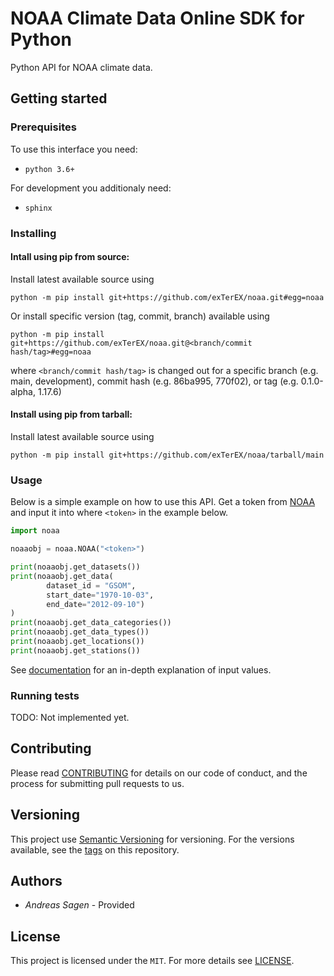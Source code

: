 # NOAA Climate Data Online SDK for Python

Python API for NOAA climate data.

## Getting started

### Prerequisites

To use this interface you need:

- `python 3.6+`

For development you additionaly need:

- `sphinx`

### Installing

#### Intall using pip from source:

Install latest available source using

```
python -m pip install git+https://github.com/exTerEX/noaa.git#egg=noaa
```

Or install specific version (tag, commit, branch) available using

```
python -m pip install git+https://github.com/exTerEX/noaa.git@<branch/commit hash/tag>#egg=noaa
```

where `<branch/commit hash/tag>` is changed out for a specific branch (e.g. main, development), commit hash (e.g. 86ba995, 770f02), or tag (e.g. 0.1.0-alpha, 1.17.6)

#### Install using pip from tarball:

Install latest available source using

```
python -m pip install git+https://github.com/exTerEX/noaa/tarball/main
```

### Usage

Below is a simple example on how to use this API. Get a token from [NOAA](https://www.ncdc.noaa.gov/cdo-web/token) and input it into where `<token>` in the example below.

```python
import noaa

noaaobj = noaa.NOAA("<token>")

print(noaaobj.get_datasets())
print(noaaobj.get_data(
        dataset_id = "GSOM",
        start_date="1970-10-03",
        end_date="2012-09-10")
)
print(noaaobj.get_data_categories())
print(noaaobj.get_data_types())
print(noaaobj.get_locations())
print(noaaobj.get_stations())
```

See [documentation](https://www.ncdc.noaa.gov/cdo-web/webservices/v2) for an in-depth explanation of input values.

### Running tests

TODO: Not implemented yet.

## Contributing

Please read [CONTRIBUTING](https://github.com/exTerEX/noaa/blob/main/.github/CONTRIBUTING.md) for details on our code of conduct, and the process for submitting pull requests to us.

## Versioning

This project use [Semantic Versioning](https://semver.org/) for versioning. For the versions available, see the [tags](https://github.com/exTerEX/noaa/tags) on this repository.

## Authors

- _Andreas Sagen_ - Provided

## License

This project is licensed under the `MIT`. For more details see [LICENSE](LICENSE).
